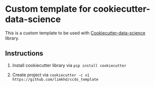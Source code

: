 # Custom template for cookiecutter-data-science

This is a custom template to be used with [Cookiecutter-data-science](http://drivendata.github.io/cookiecutter-data-science/) library.

## Instructions
1. Install cookiecutter library via `pip install cookiecutter`

2. Create project via 
`cookiecutter -c v1 https://github.com/limkhd/ccds_template`